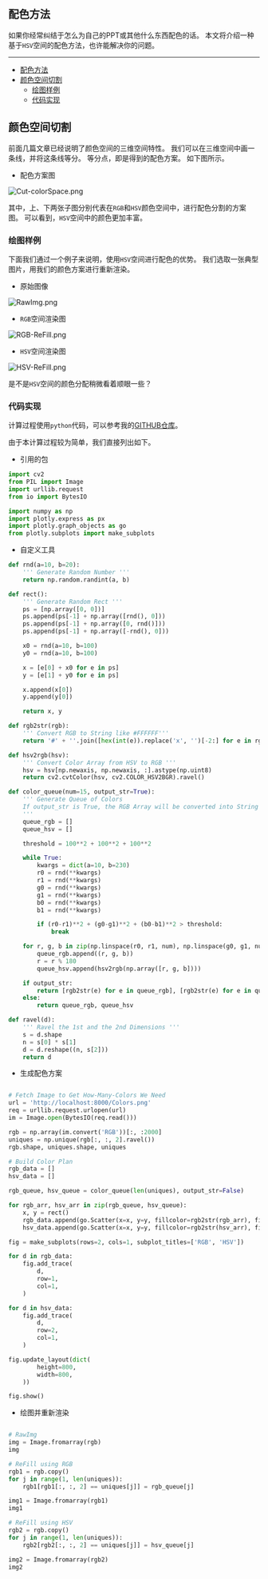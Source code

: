 ## 配色方法

如果你经常纠结于怎么为自己的PPT或其他什么东西配色的话。
本文将介绍一种基于`HSV`空间的配色方法，也许能解决你的问题。

---
- [配色方法](#配色方法)
- [颜色空间切割](#颜色空间切割)
  - [绘图样例](#绘图样例)
  - [代码实现](#代码实现)

## 颜色空间切割

前面几篇文章已经说明了颜色空间的三维空间特性。
我们可以在三维空间中画一条线，并将这条线等分。
等分点，即是得到的配色方案。
如下图所示。

- 配色方案图

![Cut-colorSpace.png](cut-colorSpace.png)

其中，上、下两张子图分别代表在`RGB`和`HSV`颜色空间中，进行配色分割的方案图。
可以看到，`HSV`空间中的颜色更加丰富。

### 绘图样例

下面我们通过一个例子来说明，使用`HSV`空间进行配色的优势。
我们选取一张典型图片，用我们的颜色方案进行重新渲染。

- 原始图像

![RawImg.png](RawImg.png)

- `RGB`空间渲染图

![RGB-ReFill.png](RGB-ReFill.png)

- `HSV`空间渲染图

![HSV-ReFill.png](HSV-ReFill.png)

是不是`HSV`空间的颜色分配稍微看着顺眼一些？

### 代码实现

计算过程使用`python`代码，可以参考我的[GITHUB仓库](https://github.com/listenzcc/JupyterScripts.git "GITHUB仓库")。

由于本计算过程较为简单，我们直接列出如下。

- 引用的包
```python
import cv2
from PIL import Image
import urllib.request
from io import BytesIO

import numpy as np
import plotly.express as px
import plotly.graph_objects as go
from plotly.subplots import make_subplots
```


- 自定义工具
```python
def rnd(a=10, b=20):
    ''' Generate Random Number '''
    return np.random.randint(a, b)

def rect():
    ''' Generate Random Rect '''
    ps = [np.array([0, 0])]
    ps.append(ps[-1] + np.array([rnd(), 0]))
    ps.append(ps[-1] + np.array([0, rnd()]))
    ps.append(ps[-1] + np.array([-rnd(), 0]))

    x0 = rnd(a=10, b=100)
    y0 = rnd(a=10, b=100)

    x = [e[0] + x0 for e in ps]
    y = [e[1] + y0 for e in ps]

    x.append(x[0])
    y.append(y[0])

    return x, y

def rgb2str(rgb):
    ''' Convert RGB to String like #FFFFFF'''
    return '#' + ''.join([hex(int(e)).replace('x', '')[-2:] for e in rgb])

def hsv2rgb(hsv):
    ''' Convert Color Array from HSV to RGB '''
    hsv = hsv[np.newaxis, np.newaxis, :].astype(np.uint8)
    return cv2.cvtColor(hsv, cv2.COLOR_HSV2BGR).ravel()

def color_queue(num=15, output_str=True):
    ''' Generate Queue of Colors
    If output_str is True, the RGB Array will be converted into String like #FFFFFF
    '''
    queue_rgb = []
    queue_hsv = []

    threshold = 100**2 + 100**2 + 100**2

    while True:
        kwargs = dict(a=10, b=230)
        r0 = rnd(**kwargs)
        r1 = rnd(**kwargs)
        g0 = rnd(**kwargs)
        g1 = rnd(**kwargs)
        b0 = rnd(**kwargs)
        b1 = rnd(**kwargs)

        if (r0-r1)**2 + (g0-g1)**2 + (b0-b1)**2 > threshold:
            break

    for r, g, b in zip(np.linspace(r0, r1, num), np.linspace(g0, g1, num), np.linspace(b0, b1, num)):
        queue_rgb.append((r, g, b))
        r = r % 180
        queue_hsv.append(hsv2rgb(np.array([r, g, b])))

    if output_str:
        return [rgb2str(e) for e in queue_rgb], [rgb2str(e) for e in queue_hsv]
    else:
        return queue_rgb, queue_hsv

def ravel(d):
    ''' Ravel the 1st and the 2nd Dimensions '''
    s = d.shape
    n = s[0] * s[1]
    d = d.reshape((n, s[2]))
    return d
```

- 生成配色方案
```python

# Fetch Image to Get How-Many-Colors We Need
url = 'http://localhost:8000/Colors.png'
req = urllib.request.urlopen(url)
im = Image.open(BytesIO(req.read()))

rgb = np.array(im.convert('RGB'))[:, :2000]
uniques = np.unique(rgb[:, :, 2].ravel())
rgb.shape, uniques.shape, uniques

# Build Color Plan
rgb_data = []
hsv_data = []

rgb_queue, hsv_queue = color_queue(len(uniques), output_str=False)

for rgb_arr, hsv_arr in zip(rgb_queue, hsv_queue):
    x, y = rect()
    rgb_data.append(go.Scatter(x=x, y=y, fillcolor=rgb2str(rgb_arr), fill='toself', line_width=0, opacity=0.5, mode='lines'))
    hsv_data.append(go.Scatter(x=x, y=y, fillcolor=rgb2str(hsv_arr), fill='toself', line_width=0, opacity=0.5, mode='lines'))

fig = make_subplots(rows=2, cols=1, subplot_titles=['RGB', 'HSV'])

for d in rgb_data:
    fig.add_trace(
        d,
        row=1,
        col=1,
    )

for d in hsv_data:
    fig.add_trace(
        d,
        row=2,
        col=1,
    )

fig.update_layout(dict(
        height=800,
        width=800,
    ))

fig.show()

```

- 绘图并重新渲染
```python

# RawImg
img = Image.fromarray(rgb)
img

# ReFill using RGB
rgb1 = rgb.copy()
for j in range(1, len(uniques)):
    rgb1[rgb1[:, :, 2] == uniques[j]] = rgb_queue[j]

img1 = Image.fromarray(rgb1)
img1

# ReFill using HSV
rgb2 = rgb.copy()
for j in range(1, len(uniques)):
    rgb2[rgb2[:, :, 2] == uniques[j]] = hsv_queue[j]

img2 = Image.fromarray(rgb2)
img2
```